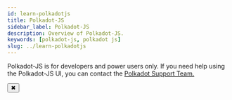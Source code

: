 ```yaml
---
id: learn-polkadotjs
title: Polkadot-JS
sidebar_label: Polkadot-JS
description: Overview of Polkadot-JS.
keywords: [polkadot-js, polkadot js]
slug: ../learn-polkadotjs
---
```





<!-- MessageBox -->
<div id="messageBox" class="floating-message-box">
  <p>
    Polkadot-JS is for developers and power users only. If you need help using the Polkadot-JS UI, you can contact the
    <a href="https://support.polkadot.network/support/home" target="_blank" rel="noopener noreferrer">
      Polkadot Support Team.
    </a>
  </p>
  <button class="close-messagebox" aria-label="Close message">✖</button>
</div>

<!-- TODO: INDEX CARDS -->
